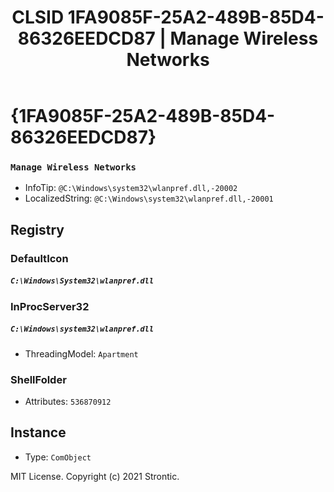 ﻿---
title: "CLSID 1FA9085F-25A2-489B-85D4-86326EEDCD87 | Manage Wireless Networks"
excerpt: What is COM-Object CLSID 1FA9085F-25A2-489B-85D4-86326EEDCD87?
---

# {1FA9085F-25A2-489B-85D4-86326EEDCD87}

### `Manage Wireless Networks`
* InfoTip: `@C:\Windows\system32\wlanpref.dll,-20002`
* LocalizedString: `@C:\Windows\system32\wlanpref.dll,-20001`

## Registry


### DefaultIcon

##### `C:\Windows\System32\wlanpref.dll`

### InProcServer32

##### `C:\Windows\system32\wlanpref.dll`
* ThreadingModel: `Apartment`

### ShellFolder

* Attributes: `536870912`

## Instance

* Type: `ComObject`

MIT License. Copyright (c) 2021 Strontic.


